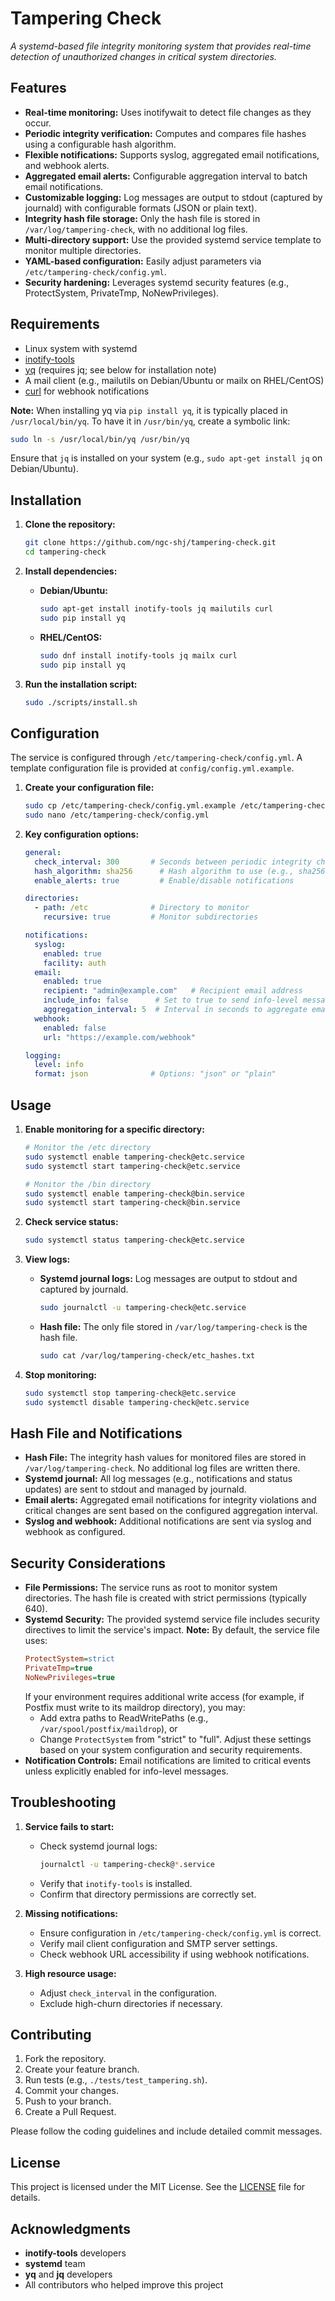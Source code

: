 # Tampering Check

_A systemd-based file integrity monitoring system that provides real-time detection of unauthorized changes in critical system directories._

## Features

- **Real-time monitoring:** Uses inotifywait to detect file changes as they occur.
- **Periodic integrity verification:** Computes and compares file hashes using a configurable hash algorithm.
- **Flexible notifications:** Supports syslog, aggregated email notifications, and webhook alerts.
- **Aggregated email alerts:** Configurable aggregation interval to batch email notifications.
- **Customizable logging:** Log messages are output to stdout (captured by journald) with configurable formats (JSON or plain text).
- **Integrity hash file storage:** Only the hash file is stored in `/var/log/tampering-check`, with no additional log files.
- **Multi-directory support:** Use the provided systemd service template to monitor multiple directories.
- **YAML-based configuration:** Easily adjust parameters via `/etc/tampering-check/config.yml`.
- **Security hardening:** Leverages systemd security features (e.g., ProtectSystem, PrivateTmp, NoNewPrivileges).

## Requirements

- Linux system with systemd
- [inotify-tools](https://github.com/rvoicilas/inotify-tools)
- [yq](https://github.com/kislyuk/yq) (requires jq; see below for installation note)
- A mail client (e.g., mailutils on Debian/Ubuntu or mailx on RHEL/CentOS)
- [curl](https://curl.se/) for webhook notifications

**Note:** When installing yq via `pip install yq`, it is typically placed in `/usr/local/bin/yq`. To have it in `/usr/bin/yq`, create a symbolic link:
```bash
sudo ln -s /usr/local/bin/yq /usr/bin/yq
```
Ensure that `jq` is installed on your system (e.g., `sudo apt-get install jq` on Debian/Ubuntu).

## Installation

1. **Clone the repository:**
   ```bash
   git clone https://github.com/ngc-shj/tampering-check.git
   cd tampering-check
   ```

2. **Install dependencies:**
   - **Debian/Ubuntu:**
     ```bash
     sudo apt-get install inotify-tools jq mailutils curl
     sudo pip install yq
     ```
   - **RHEL/CentOS:**
     ```bash
     sudo dnf install inotify-tools jq mailx curl
     sudo pip install yq
     ```

3. **Run the installation script:**
   ```bash
   sudo ./scripts/install.sh
   ```

## Configuration

The service is configured through `/etc/tampering-check/config.yml`. A template configuration file is provided at `config/config.yml.example`.

1. **Create your configuration file:**
   ```bash
   sudo cp /etc/tampering-check/config.yml.example /etc/tampering-check/config.yml
   sudo nano /etc/tampering-check/config.yml
   ```

2. **Key configuration options:**

   ```yaml
   general:
     check_interval: 300       # Seconds between periodic integrity checks
     hash_algorithm: sha256      # Hash algorithm to use (e.g., sha256)
     enable_alerts: true         # Enable/disable notifications

   directories:
     - path: /etc              # Directory to monitor
       recursive: true         # Monitor subdirectories

   notifications:
     syslog:
       enabled: true
       facility: auth
     email:
       enabled: true
       recipient: "admin@example.com"   # Recipient email address
       include_info: false      # Set to true to send info-level messages via email
       aggregation_interval: 5  # Interval in seconds to aggregate email notifications
     webhook:
       enabled: false
       url: "https://example.com/webhook"

   logging:
     level: info
     format: json              # Options: "json" or "plain"
   ```

## Usage

1. **Enable monitoring for a specific directory:**
   ```bash
   # Monitor the /etc directory
   sudo systemctl enable tampering-check@etc.service
   sudo systemctl start tampering-check@etc.service

   # Monitor the /bin directory
   sudo systemctl enable tampering-check@bin.service
   sudo systemctl start tampering-check@bin.service
   ```

2. **Check service status:**
   ```bash
   sudo systemctl status tampering-check@etc.service
   ```

3. **View logs:**
   - **Systemd journal logs:**
     Log messages are output to stdout and captured by journald.
     ```bash
     sudo journalctl -u tampering-check@etc.service
     ```
   - **Hash file:**
     The only file stored in `/var/log/tampering-check` is the hash file.
     ```bash
     sudo cat /var/log/tampering-check/etc_hashes.txt
     ```

4. **Stop monitoring:**
   ```bash
   sudo systemctl stop tampering-check@etc.service
   sudo systemctl disable tampering-check@etc.service
   ```

## Hash File and Notifications

- **Hash File:**
  The integrity hash values for monitored files are stored in `/var/log/tampering-check`. No additional log files are written there.
- **Systemd journal:**
  All log messages (e.g., notifications and status updates) are sent to stdout and managed by journald.
- **Email alerts:**
  Aggregated email notifications for integrity violations and critical changes are sent based on the configured aggregation interval.
- **Syslog and webhook:**
  Additional notifications are sent via syslog and webhook as configured.

## Security Considerations

- **File Permissions:**
  The service runs as root to monitor system directories. The hash file is created with strict permissions (typically 640).
- **Systemd Security:**
  The provided systemd service file includes security directives to limit the service's impact.
  **Note:** By default, the service file uses:
  ```ini
  ProtectSystem=strict
  PrivateTmp=true
  NoNewPrivileges=true
  ```
  If your environment requires additional write access (for example, if Postfix must write to its maildrop directory), you may:
  - Add extra paths to ReadWritePaths (e.g., `/var/spool/postfix/maildrop`), or
  - Change `ProtectSystem` from "strict" to "full".
  Adjust these settings based on your system configuration and security requirements.
- **Notification Controls:**
  Email notifications are limited to critical events unless explicitly enabled for info-level messages.

## Troubleshooting

1. **Service fails to start:**
   - Check systemd journal logs:
     ```bash
     journalctl -u tampering-check@*.service
     ```
   - Verify that `inotify-tools` is installed.
   - Confirm that directory permissions are correctly set.

2. **Missing notifications:**
   - Ensure configuration in `/etc/tampering-check/config.yml` is correct.
   - Verify mail client configuration and SMTP server settings.
   - Check webhook URL accessibility if using webhook notifications.

3. **High resource usage:**
   - Adjust `check_interval` in the configuration.
   - Exclude high-churn directories if necessary.

## Contributing

1. Fork the repository.
2. Create your feature branch.
3. Run tests (e.g., `./tests/test_tampering.sh`).
4. Commit your changes.
5. Push to your branch.
6. Create a Pull Request.

Please follow the coding guidelines and include detailed commit messages.

## License

This project is licensed under the MIT License. See the [LICENSE](LICENSE) file for details.

## Acknowledgments

- **inotify-tools** developers
- **systemd** team
- **yq** and **jq** developers
- All contributors who helped improve this project

